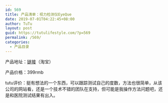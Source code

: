 ```yaml
---
id: 569
title: 产品清单：视力检测仪EyeQue
date: 2019-07-01T04:22:45+08:00
author: TuTu
layout: post
guid: https://tutulifestyle.com/?p=569
permalink: /569/
categories:
  - 产品目录
---
```

 <figure class="wp-block-embed">

<div class="wp-block-embed__wrapper">
</div></figure> 

产品地址：[链接](https://s.click.taobao.com/t?e=m%3D2%26s%3DgJg0NIRPqn4cQipKwQzePOeEDrYVVa64LKpWJ%2Bin0XLjf2vlNIV67i1GRKAVYZp%2BtYQMu9Tydq2GKb9cMF0Dpoaeh8sYdjMW8otqJjNa%2BLpj87bWQ%2BtwHKKRHSNVymVgbNt%2BQ9Mb0tem2vAytx9kdMhUux%2FiF9Y61o9aeP6FjQT9Umq014SDkwvzM5HMQuXQNU%2By77GevjV4WviwoY4NRnEqY%2Bakgpmw&scm=null&pvid=null&app_pvid=59590_11.186.139.151_478_1563282798100&ptl=floorId:17741;app_pvid:59590_11.186.139.151_478_1563282798100&union_lens=lensId:0b01dac9_0e54_16bfaea3c3f_b60c)（淘宝）

产品价格：399rmb

tutu评价：挺有想法的一个东西，可以跟踪测试自己的度数，方法也很简单，从该公司的网站看，还是一个技术不错的团队在支持，但可能是我操作方法问题吧，还是和医院测试结果有出入。